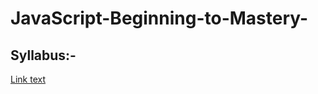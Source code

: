 # JavaScript-Beginning-to-Mastery-

  ## Syllabus:-
   [Link text](https://github.com/dipesh4036/JavaScript-Beginning-to-Mastery-/blob/main/JavaScript%20Beginning%20to%Mastery%20Syllabus.pdf)


 

